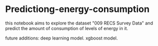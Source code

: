 # Predictiong-energy-consumption
this notebook aims to explore the dataset "009 RECS Survey Data" and  predict the amount of consumption of levels of energy in it. 

future additions:
  deep learning model.
  xgboost model.
